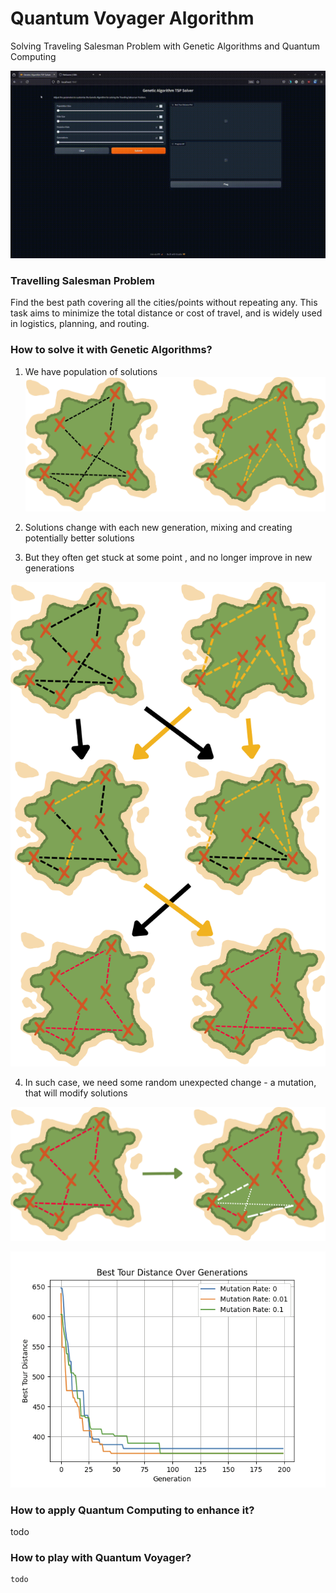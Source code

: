 # Quantum Voyager Algorithm
Solving Traveling Salesman Problem with Genetic Algorithms and Quantum Computing

![QuantumVoyagePlatform](https://github.com/HackYeahKabanosy/quantum_genetic_algorithm/blob/main/docs/QuantumVoyagePlatform.gif)

### Travelling Salesman Problem
Find the best path covering all the cities/points without repeating any. This task aims to minimize the total distance or cost of travel, and is widely used in logistics, planning, and routing.

### How to solve it with Genetic Algorithms?
1. We have population of solutions
![qv1](https://github.com/HackYeahKabanosy/quantum_genetic_algorithm/blob/main/docs/qv1.png)

2. Solutions change with each new generation, mixing and creating potentially better solutions

3. But they often get stuck at some point , and no longer improve in new generations

![qv2](https://github.com/HackYeahKabanosy/quantum_genetic_algorithm/blob/main/docs/qv2.png)

4. In such case, we need some random unexpected change - a mutation, that will modify solutions

![qv3](https://github.com/HackYeahKabanosy/quantum_genetic_algorithm/blob/main/docs/qv3.png)

![chartMutation](https://github.com/HackYeahKabanosy/quantum_genetic_algorithm/blob/main/docs/chartMutation.png)

 
### How to apply Quantum Computing to enhance it?
todo

### How to play with Quantum Voyager?

```
todo
```
